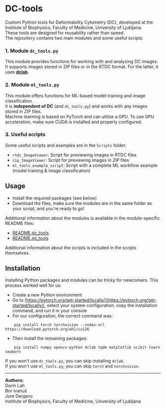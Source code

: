 # DC-tools

Custom Python tools for Deformability Cytometry (DC), developed at the Institute of Biophysics, Faculty of Medicine, University of Ljubljana.  
These tools are designed for reusability rather than speed.  
The repository contains two main modules and some useful scripts:

### 1. Module `dc_tools.py`
This module provides functions for working with and analyzing DC images. It supports images stored in ZIP files or in the RTDC format. For the latter, it uses [**dclab**](https://github.com/DC-analysis/dclab).

### 2. Module `ml_tools.py`
This module offers functions for ML-based model training and image classification.  
It is **independent of DC** (and `dc_tools.py`) and works with any images stored in ZIP files.  
Machine learning is based on PyTorch and can utilize a GPU. To use GPU acceleration, make sure CUDA is installed and properly configured.

### 3. Useful scripts
Some useful scripts and examples are in the `Scripts` folder:
- `rtdc_ImageViewer`: Script for previewing images in RTDC files
- `zip_ImageViewer`: Script for previewing images in ZIP files
- `ml_tools_example_script`: Script with a complete ML workflow example (model training & image classification)

## Usage

- Install the required packages (see below)
- Download the files, make sure the modules are in the same folder as your script, and you're ready to go!

Additional information about the modules is available in the module-specific README files:
- [README.dc_tools](README.dc_tools.md)
- [README.ml_tools](README.ml_tools.md)

Additional information about the scripts is included in the scripts themselves.



## Installation

Installing Python packages and modules can be tricky for newcomers. This process worked well for us:

- Create a new Python environment  
- Go to [https://pytorch.org/get-started/locally/](https://pytorch.org/get-started/locally/), select your system configuration, copy the installation command, and run it in your console  
- For our configuration, the correct command was:

```
    pip install torch torchvision --index-url https://download.pytorch.org/whl/cu126
```

- Then install the remaining packages:

```
    pip install numpy opencv-python dclab tqdm matplotlib scikit-learn seaborn
```

If you won't use `dc_tools.py`, you can skip installing `dclab`.  
If you won't use `ml_tools.py`, you can skip `torch` and `torchvision`.  


---

**Authors:**  
Darin Lah  
Bor Ivanuš  
Jure Derganc  
Institute of Biophysics, Faculty of Medicine, University of Ljubljana
